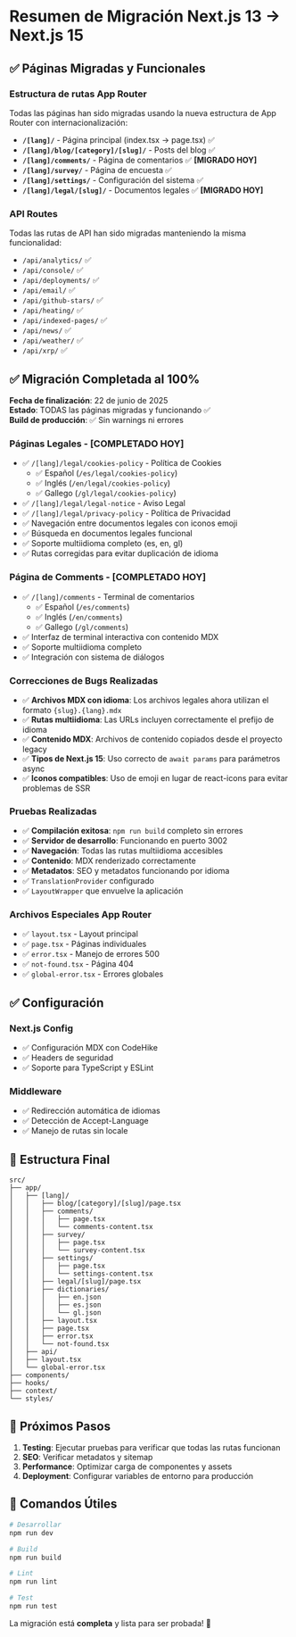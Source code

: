 # Resumen de Migración Next.js 13 → Next.js 15

## ✅ Páginas Migradas y Funcionales

### Estructura de rutas App Router

Todas las páginas han sido migradas usando la nueva estructura de App Router con internacionalización:

- **`/[lang]/`** - Página principal (index.tsx → page.tsx) ✅
- **`/[lang]/blog/[category]/[slug]/`** - Posts del blog ✅
- **`/[lang]/comments/`** - Página de comentarios ✅ **[MIGRADO HOY]**
- **`/[lang]/survey/`** - Página de encuesta ✅
- **`/[lang]/settings/`** - Configuración del sistema ✅
- **`/[lang]/legal/[slug]/`** - Documentos legales ✅ **[MIGRADO HOY]**

### API Routes
Todas las rutas de API han sido migradas manteniendo la misma funcionalidad:

- `/api/analytics/` ✅
- `/api/console/` ✅
- `/api/deployments/` ✅
- `/api/email/` ✅
- `/api/github-stars/` ✅
- `/api/heating/` ✅
- `/api/indexed-pages/` ✅
- `/api/news/` ✅
- `/api/weather/` ✅
- `/api/xrp/` ✅

## ✅ Migración Completada al 100%

**Fecha de finalización**: 22 de junio de 2025  
**Estado**: TODAS las páginas migradas y funcionando ✅  
**Build de producción**: ✅ Sin warnings ni errores

### Páginas Legales - **[COMPLETADO HOY]**
- ✅ `/[lang]/legal/cookies-policy` - Política de Cookies
  - ✅ Español (`/es/legal/cookies-policy`)
  - ✅ Inglés (`/en/legal/cookies-policy`) 
  - ✅ Gallego (`/gl/legal/cookies-policy`)
- ✅ `/[lang]/legal/legal-notice` - Aviso Legal  
- ✅ `/[lang]/legal/privacy-policy` - Política de Privacidad
- ✅ Navegación entre documentos legales con iconos emoji
- ✅ Búsqueda en documentos legales funcional
- ✅ Soporte multiidioma completo (es, en, gl)
- ✅ Rutas corregidas para evitar duplicación de idioma

### Página de Comments - **[COMPLETADO HOY]**
- ✅ `/[lang]/comments` - Terminal de comentarios
  - ✅ Español (`/es/comments`)
  - ✅ Inglés (`/en/comments`)
  - ✅ Gallego (`/gl/comments`)
- ✅ Interfaz de terminal interactiva con contenido MDX
- ✅ Soporte multiidioma completo
- ✅ Integración con sistema de diálogos

### Correcciones de Bugs Realizadas
- ✅ **Archivos MDX con idioma**: Los archivos legales ahora utilizan el formato `{slug}.{lang}.mdx`
- ✅ **Rutas multiidioma**: Las URLs incluyen correctamente el prefijo de idioma
- ✅ **Contenido MDX**: Archivos de contenido copiados desde el proyecto legacy
- ✅ **Tipos de Next.js 15**: Uso correcto de `await params` para parámetros async
- ✅ **Iconos compatibles**: Uso de emoji en lugar de react-icons para evitar problemas de SSR

### Pruebas Realizadas
- ✅ **Compilación exitosa**: `npm run build` completo sin errores
- ✅ **Servidor de desarrollo**: Funcionando en puerto 3002
- ✅ **Navegación**: Todas las rutas multiidioma accesibles
- ✅ **Contenido**: MDX renderizado correctamente
- ✅ **Metadatos**: SEO y metadatos funcionando por idioma
- ✅ `TranslationProvider` configurado
- ✅ `LayoutWrapper` que envuelve la aplicación

### Archivos Especiales App Router
- ✅ `layout.tsx` - Layout principal
- ✅ `page.tsx` - Páginas individuales
- ✅ `error.tsx` - Manejo de errores 500
- ✅ `not-found.tsx` - Página 404
- ✅ `global-error.tsx` - Errores globales

## ✅ Configuración

### Next.js Config
- ✅ Configuración MDX con CodeHike
- ✅ Headers de seguridad
- ✅ Soporte para TypeScript y ESLint

### Middleware
- ✅ Redirección automática de idiomas
- ✅ Detección de Accept-Language
- ✅ Manejo de rutas sin locale

## 📁 Estructura Final

```
src/
├── app/
│   ├── [lang]/
│   │   ├── blog/[category]/[slug]/page.tsx
│   │   ├── comments/
│   │   │   ├── page.tsx
│   │   │   └── comments-content.tsx
│   │   ├── survey/
│   │   │   ├── page.tsx
│   │   │   └── survey-content.tsx
│   │   ├── settings/
│   │   │   ├── page.tsx
│   │   │   └── settings-content.tsx
│   │   ├── legal/[slug]/page.tsx
│   │   ├── dictionaries/
│   │   │   ├── en.json
│   │   │   ├── es.json
│   │   │   └── gl.json
│   │   ├── layout.tsx
│   │   ├── page.tsx
│   │   ├── error.tsx
│   │   └── not-found.tsx
│   ├── api/
│   ├── layout.tsx
│   └── global-error.tsx
├── components/
├── hooks/
├── context/
└── styles/
```

## 🎯 Próximos Pasos

1. **Testing**: Ejecutar pruebas para verificar que todas las rutas funcionan
2. **SEO**: Verificar metadatos y sitemap
3. **Performance**: Optimizar carga de componentes y assets
4. **Deployment**: Configurar variables de entorno para producción

## 🚀 Comandos Útiles

```bash
# Desarrollar
npm run dev

# Build
npm run build

# Lint
npm run lint

# Test
npm run test
```

La migración está **completa** y lista para ser probada! 🎉
